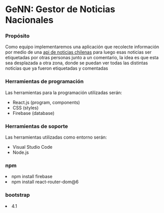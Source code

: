 <main>

  <h1>GeNN: Gestor de Noticias Nacionales</h1>
  <h3>Propósito</h3>
    <p>Como equipo implementaremos una aplicación que recolecte información por medio de una <a href="https://webhose.io/news-api/chile-news-api">api de noticias chilenas</a> para luego esas noticias ser etiquetadas por otras personas junto a un comentario, la idea es que esta sea desplazada a otra zona, donde se puedan ver todas las distintas noticias que ya fueron etiquetadas y comentadas</p>

  <h3>Herramientas de programación</h3>
  <p>Las herramientas para la programación utilizadas serán:
    <ul>
      <li>
        React.js (program, components)
      </li>
      <li>
        CSS (styles)
      </li>
      <li>
        Firebase (database)
      </li>
    </ul>
  </p>
  <h3>Herramientas de soporte</h3>
  <p>Las herramientas utilizadas como entorno serán:
    <ul>
      <li>
        Visual Studio Code
      </li>
      <li>
        Node.js
      </li>
    </ul>
  </p>
  <h3>npm</h3>
  <li>npm install firebase</li>
  <li>npm install react-router-dom@6</li>
  <h3>bootstrap</h3>
  <li>4.1</li>  
</main>
